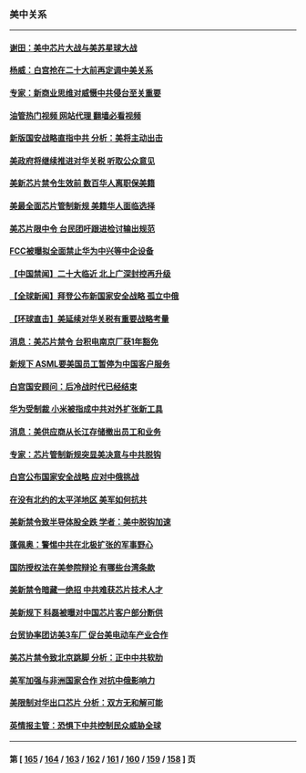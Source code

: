 ### 美中关系
---
#### [谢田：美中芯片大战与美苏星球大战](../../pages/nf1412576/n13845198.md?10141645) 
#### [杨威：白宫抢在二十大前再定调中美关系](../../pages/nf1412576/n13844952.md?10141645) 
#### [专家：新商业思维对威慑中共侵台至关重要](../../pages/nf1412576/n13845110.md?10141645) 
#### [油管热门视频 网站代理 翻墙必看视频](http://209.222.30.114:81/youtube.html?10141645)
#### [新版国安战略直指中共 分析：美将主动出击](../../pages/nf1412576/n13844931.md?10141645) 
#### [美政府将继续推进对华关税 听取公众意见](../../pages/nf1412576/n13844942.md?10141645) 
#### [美新芯片禁令生效前 数百华人离职保美籍](../../pages/nf1412576/n13844644.md?10141645) 
#### [美最全面芯片管制新规 美籍华人面临选择](../../pages/nf1412576/n13844763.md?10141645) 
#### [美芯片限中令 台民团吁跟进检讨输出规范](../../pages/nf1412576/n13844572.md?10141645) 
#### [FCC被曝拟全面禁止华为中兴等中企设备](../../pages/nf1412576/n13844686.md?10141645) 
#### [【中国禁闻】二十大临近 北上广深封控再升级](../../pages/nf1412576/n13844488.md?10141645) 
#### [【全球新闻】拜登公布新国家安全战略 孤立中俄](../../pages/nf1412576/n13844471.md?10141645) 
#### [【环球直击】美延续对华关税有重要战略考量](../../pages/nf1412576/n13843995.md?10141645) 
#### [消息：美芯片禁令 台积电南京厂获1年豁免](../../pages/nf1412576/n13844273.md?10141645) 
#### [新规下 ASML要美国员工暂停为中国客户服务](../../pages/nf1412576/n13844245.md?10141645) 
#### [白宫国安顾问：后冷战时代已经结束](../../pages/nf1412576/n13844203.md?10141645) 
#### [华为受制裁 小米被指成中共对外扩张新工具](../../pages/nf1412576/n13844067.md?10141645) 
#### [消息：美供应商从长江存储撤出员工和业务](../../pages/nf1412576/n13844051.md?10141645) 
#### [专家：芯片管制新规突显美决意与中共脱钩](../../pages/nf1412576/n13844063.md?10141645) 
#### [白宫公布国家安全战略 应对中俄挑战](../../pages/nf1412576/n13844037.md?10141645) 
#### [在没有北约的太平洋地区 美军如何抗共](../../pages/nf1412576/n13844004.md?10141645) 
#### [美新禁令致半导体股全跌 学者：美中脱钩加速](../../pages/nf1412576/n13843912.md?10141645) 
#### [蓬佩奥：警惕中共在北极扩张的军事野心](../../pages/nf1412576/n13843705.md?10141645) 
#### [国防授权法在美参院辩论 有哪些台湾条款](../../pages/nf1412576/n13843343.md?10141645) 
#### [美新禁令暗藏一绝招 中共难获芯片技术人才](../../pages/nf1412576/n13843315.md?10141645) 
#### [美新规下 科磊被曝对中国芯片客户部分断供](../../pages/nf1412576/n13843301.md?10141645) 
#### [台贸协率团访美3车厂 促台美电动车产业合作](../../pages/nf1412576/n13843082.md?10141645) 
#### [美芯片禁令致北京跳脚 分析：正中中共软肋](../../pages/nf1412576/n13842974.md?10141645) 
#### [美军加强与非洲国家合作 对抗中俄影响力](../../pages/nf1412576/n13842976.md?10141645) 
#### [美限制对华出口芯片 分析：双方无和解可能](../../pages/nf1412576/n13842647.md?10141645) 
#### [英情报主管：恐惧下中共控制民众威胁全球](../../pages/nf1412576/n13842699.md?10141645) 

---
#### 第 [ [165](./165.md?10141645) / [164](./164.md?10141645) / [163](./163.md?10141645) / [162](./162.md?10141645) / [161](./161.md?10141645) / [160](./160.md?10141645) / [159](./159.md?10141645) / [158](./158.md?10141645) ] 页
